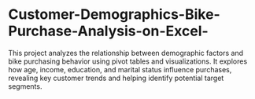 # Customer-Demographics-Bike-Purchase-Analysis-on-Excel-
This project analyzes the relationship between demographic factors and bike purchasing behavior using pivot tables and visualizations. It explores how age, income, education, and marital status influence purchases, revealing key customer trends and helping identify potential target segments.
